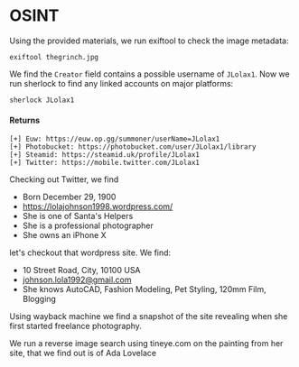 OSINT
=====

Using the provided materials, we run exiftool to check the image
metadata:

    exiftool thegrinch.jpg

We find the `Creator` field contains a possible username of `JLolax1`.
Now we run sherlock to find any linked accounts on major platforms:

    sherlock JLolax1

#### Returns

    [+] Euw: https://euw.op.gg/summoner/userName=JLolax1
    [+] Photobucket: https://photobucket.com/user/JLolax1/library
    [+] Steamid: https://steamid.uk/profile/JLolax1
    [+] Twitter: https://mobile.twitter.com/JLolax1

Checking out Twitter, we find

-   Born December 29, 1900
-   <https://lolajohnson1998.wordpress.com/>
-   She is one of Santa's Helpers
-   She is a professional photographer
-   She owns an iPhone X

let's checkout that wordpress site. We find:

-   10 Street Road, City, 10100 USA
-   <johnson.lola1992@gmail.com>
-   She knows AutoCAD, Fashion Modeling, Pet Styling, 120mm Film,
    Blogging

Using wayback machine we find a snapshot of the site revealing when she
first started freelance photography.

We run a reverse image search using tineye.com on the painting from her
site, that we find out is of Ada Lovelace
